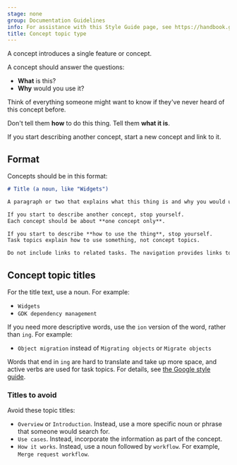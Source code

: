 ```yaml
---
stage: none
group: Documentation Guidelines
info: For assistance with this Style Guide page, see https://handbook.gitlab.com/handbook/product/ux/technical-writing/#assignments-to-other-projects-and-subjects.
title: Concept topic type
---
```


A concept introduces a single feature or concept.

A concept should answer the questions:

- **What** is this?
- **Why** would you use it?

Think of everything someone might want to know if they've never heard of this concept before.

Don't tell them **how** to do this thing. Tell them **what it is**.

If you start describing another concept, start a new concept and link to it.

## Format

Concepts should be in this format:

```markdown
# Title (a noun, like "Widgets")

A paragraph or two that explains what this thing is and why you would use it.

If you start to describe another concept, stop yourself.
Each concept should be about **one concept only**.

If you start to describe **how to use the thing**, stop yourself.
Task topics explain how to use something, not concept topics.

Do not include links to related tasks. The navigation provides links to tasks.
```

## Concept topic titles

For the title text, use a noun. For example:

- `Widgets`
- `GDK dependency management`

If you need more descriptive words, use the `ion` version of the word, rather than `ing`. For example:

- `Object migration` instead of `Migrating objects` or `Migrate objects`

Words that end in `ing` are hard to translate and take up more space, and active verbs are used for task topics.
For details, see [the Google style guide](https://developers.google.com/style/headings#heading-and-title-text).

### Titles to avoid

Avoid these topic titles:

- `Overview` or `Introduction`. Instead, use a more specific
  noun or phrase that someone would search for.
- `Use cases`. Instead, incorporate the information as part of the concept.
- `How it works`. Instead, use a noun followed by `workflow`. For example, `Merge request workflow`.
